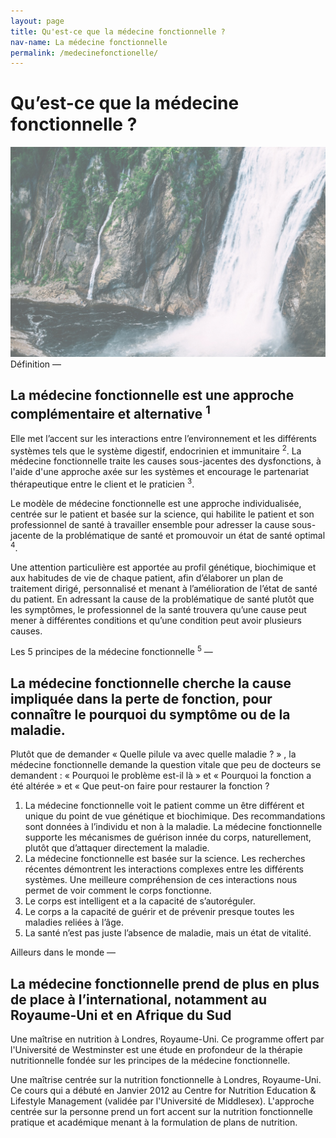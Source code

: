 ```yaml
---
layout: page
title: Qu'est-ce que la médecine fonctionnelle ?
nav-name: La médecine fonctionnelle
permalink: /medecinefonctionelle/
---
```

<div class="page-top-section container">
  <div class=" row">
    <div class="col-lg-7" >
        <h1>Qu’est-ce que la médecine fonctionnelle ?</h1>
    </div>
    <div class="col-lg-4 push-lg-1">
      <img class="img-fluid" src="/img/medecine-fonctionnelle.jpg"/>
    </div>
</div>
</div>

  <div class="container page-section border-section">
    <div class=" row">
      <div class="col-md-6">
        <span class="section-intro">Définition — </span>
        <h2>La médecine fonctionnelle est une approche complémentaire et alternative <sup>1</sup></h2>
      </div>
    </div>
    <div class="row">
      <div class="col-md-6">
        <p>
          Elle met l’accent sur les interactions entre l’environnement et les différents systèmes tels que le système digestif, endocrinien et immunitaire <sup>2</sup>. La médecine fonctionnelle traite les causes sous-jacentes des dysfonctions, à l'aide d'une approche axée sur les systèmes et encourage le partenariat thérapeutique entre le client et le praticien <sup>3</sup>.
        </p>
        <p>
          Le modèle de médecine fonctionnelle est une approche individualisée, centrée sur le patient et basée sur la science, qui habilite le patient et son professionnel de santé à travailler ensemble pour adresser la cause sous-jacente de la problématique de santé et promouvoir un état de santé optimal <sup>4</sup>.
        </p>
      </div>
      <div class="col-md-6 clearfix">
        <p>
          Une attention particulière est apportée au profil génétique, biochimique et aux habitudes de vie de chaque patient, afin d’élaborer un plan de traitement dirigé, personnalisé et menant à l’amélioration de l’état de santé du patient. En adressant la cause de la problématique de santé plutôt que les symptômes, le professionnel de la santé trouvera qu’une cause peut mener à différentes conditions et qu’une condition peut avoir plusieurs causes.
        </p>
      </div>
    </div>
  </div>

  <div class="container page-section border-section">
    <div class=" row">
      <div class="col-md-6">
        <span class="section-intro">Les 5 principes de la médecine fonctionnelle <sup>5</sup> — </span>
        <h2>La médecine fonctionnelle cherche la cause impliquée dans la perte de fonction, pour connaître le pourquoi du symptôme ou de la maladie.</h2>
        <p>
          Plutôt que de demander « Quelle pilule va avec quelle maladie ? » , la médecine fonctionnelle demande la question vitale que peu de docteurs se demandent : « Pourquoi le problème est-il là » et « Pourquoi la fonction a été altérée » et « Que peut-on faire pour restaurer la fonction ?
        </p>
      </div>
      <div class="col-md-6">
        <ol>
          <li>
            La médecine fonctionnelle voit le patient comme un être différent et unique du point de vue génétique et biochimique. Des recommandations sont données à l’individu et non à la maladie. La médecine fonctionnelle supporte les mécanismes de guérison innée du corps, naturellement, plutôt que d’attaquer directement la maladie.
          </li>
          <li>
            La médecine fonctionnelle est basée sur la science. Les recherches récentes démontrent les interactions complexes entre les différents systèmes. Une meilleure compréhension de ces interactions nous permet de voir comment le corps fonctionne.
          </li>
          <li>
            Le corps est intelligent et a la capacité de s’autoréguler.
          </li>
          <li>
            Le corps a la capacité de guérir et de prévenir presque toutes les maladies reliées à l’âge.
          </li>
          <li>
            La santé n’est pas juste l’absence de maladie, mais un état de vitalité.
          </li>
        </ol>
      </div>
    </div>
</div>

  <div class="container page-section">
    <div class="row">
      <div class="col-md-8">
        <span class="section-intro">Ailleurs dans le monde — </span>
        <h2>La médecine fonctionnelle prend de plus en plus de place à l’international, notamment au Royaume-Uni et en Afrique du Sud</h2>
        <p>
          Une maîtrise en nutrition à Londres, Royaume-Uni. Ce programme offert par l'Université de Westminster est une étude en profondeur de la thérapie nutritionnelle fondée sur les principes de la médecine fonctionnelle.
        </p>
        <p>
          Une maîtrise centrée sur la nutrition fonctionnelle à Londres, Royaume-Uni. Ce cours qui a  débuté en Janvier 2012 au Centre for Nutrition Education & Lifestyle Management (validée  par l'Université de Middlesex). L'approche centrée sur la personne prend un fort accent  sur la nutrition fonctionnelle pratique et académique menant à la formulation de plans de nutrition.
        </p>
      </div>
    </div>
  </div>
